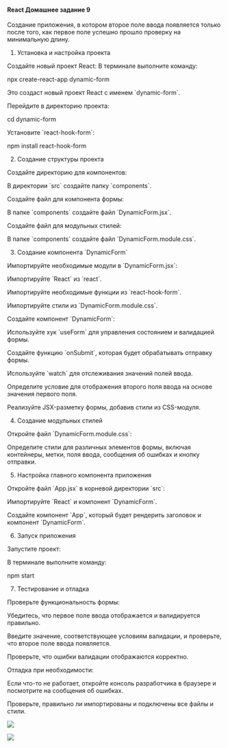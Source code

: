 #### React Домашнее задание 9

Создание приложения, в котором второе поле ввода появляется только после того, как первое поле успешно прошло проверку на минимальную длину.

1. Установка и настройка проекта

Создайте новый проект React: В терминале выполните команду:

npx create-react-app dynamic-form

Это создаст новый проект React с именем \`dynamic-form\`.

Перейдите в директорию проекта:

cd dynamic-form

Установите \`react-hook-form\`:

npm install react-hook-form

2. Создание структуры проекта

Создайте директорию для компонентов:

В директории \`src\` создайте папку \`components\`.

Создайте файл для компонента формы:

В папке \`components\` создайте файл \`DynamicForm.jsx\`.

Создайте файл для модульных стилей:

В папке \`components\` создайте файл \`DynamicForm.module.css\`.

3. Создание компонента \`DynamicForm\`

Импортируйте необходимые модули в \`DynamicForm.jsx\`:

Импортируйте \`React\` из \`react\`.

Импортируйте необходимые функции из \`react-hook-form\`.

Импортируйте стили из \`DynamicForm.module.css\`.

Создайте компонент \`DynamicForm\`:

Используйте хук \`useForm\` для управления состоянием и валидацией формы.

Создайте функцию \`onSubmit\`, которая будет обрабатывать отправку формы.

Используйте \`watch\` для отслеживания значений полей ввода.

Определите условие для отображения второго поля ввода на основе значения первого поля.

Реализуйте JSX-разметку формы, добавив стили из CSS-модуля.

4. Создание модульных стилей

Откройте файл \`DynamicForm.module.css\`:

Определите стили для различных элементов формы, включая контейнеры, метки, поля ввода, сообщения об ошибках и кнопку отправки.

5. Настройка главного компонента приложения

Откройте файл \`App.jsx\` в корневой директории \`src\`:

Импортируйте \`React\` и компонент \`DynamicForm\`.

Создайте компонент \`App\`, который будет рендерить заголовок и компонент \`DynamicForm\`.

6. Запуск приложения

Запустите проект:

В терминале выполните команду:

npm start

7. Тестирование и отладка

Проверьте функциональность формы:

Убедитесь, что первое поле ввода отображается и валидируется правильно.

Введите значение, соответствующее условиям валидации, и проверьте, что второе поле ввода появляется.

Проверьте, что ошибки валидации отображаются корректно.

Отладка при необходимости:

Если что-то не работает, откройте консоль разработчика в браузере и посмотрите на сообщения об ошибках.

Проверьте, правильно ли импортированы и подключены все файлы и стили.

![](https://lh7-eu.googleusercontent.com/YR9ntWRY9QPPsWYfh2RBthzz8bSWiJeTvKovTlkJdi20o7ABf7YmQA0c9J10grk4h0I1uRNKkq_pRTBpVEU8Ut7YLavBZU5Ibxgp9AUA-zGBFB1AzusyHqrLtDA3CSHKSbZ7XaTq5Mo2RzeuEISeJcg)

![](https://lh7-eu.googleusercontent.com/hSgUE3Ijc-tMmkrLkKjqMNj3VdjGGAo4IcdIQE8CQ8vRwob-bVACiOYpI-cuzWS5gfL_oZO9MqrjPGGNStpVSR5RYFDJZz5g1qQQvm9E0vk634jIv3xyb8Fr5e38TxXDOJKPkHw75T8J0CX4quf2gTo)

